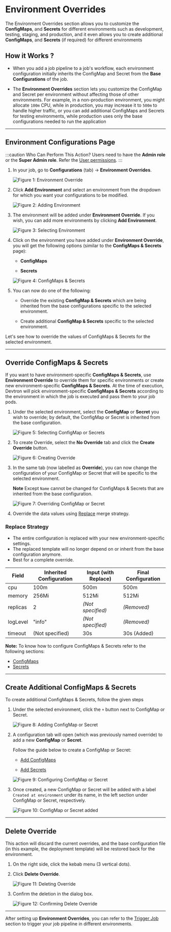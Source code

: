 # Environment Overrides

The Environment Overrides section allows you to customize the **ConfigMaps**, and **Secrets** for different environments such as development, testing, staging, and production, and it even allows you to create additional **ConfigMaps**, and **Secrets** (if required) for different environments

## How it Works ?

* When you add a job pipeline to a job's workflow, each environment configuration initially inherits the ConfigMap and Secret from the **Base Configurations** of the job.

* The **Environment Overrides** section lets you customize the ConfigMap and Secret per environment without affecting those of other environments. For example, in a non-production environment, you might allocate `100m` CPU, while in production, you may increase it to `500m` to handle higher traffic, or you can add additional ConfigMaps and Secrets for testing environments, while production uses only the base configurations needed to run the application

---

## Environment Configurations Page

:::caution Who Can Perform This Action?
Users need to have the **Admin role** or the **Super Admin role**.
Refer the [User permissions](../../global-configurations/authorization/user-access.md#roles-available-for-jobs).
:::

1. In your job, go to **Configurations** (tab) → **Environment Overrides**. 

    ![Figure 1: Environment Override](https://devtron-public-asset.s3.us-east-2.amazonaws.com/images/create-job/env-over.jpg)

2. Click **Add Environment** and select an environment from the dropdown for which you want your configurations to be modified.

    ![Figure 2: Adding Environment](https://devtron-public-asset.s3.us-east-2.amazonaws.com/images/create-job/env-over-select-env.jpg)

3. The environment will be added under **Environment Override**. If you wish, you can add more environments by clicking **Add Environment**.

    ![Figure 3: Selecting Environment](https://devtron-public-asset.s3.us-east-2.amazonaws.com/images/create-job/env-over-env-added.jpg)

4. Click on the environment you have added under **Environment Override**, you will get the following options (similar to the **ConfigMaps & Secrets** page):

    * **ConfigMaps**
    
    * **Secrets**

    ![Figure 4: ConfigMaps & Secrets](https://devtron-public-asset.s3.us-east-2.amazonaws.com/images/create-job/env-over-view.jpg)

5. You can now do one of the following:

    * Override the existing **ConfigMap & Secrets** which are being inherited from the base configurations specific to the selected environment.

    * Create additional **ConfigMap & Secrets** specific to the selected environment.

Let's see how to override the values of ConfigMaps & Secrets for the selected environment.

---

## Override ConfigMaps & Secrets

If you want to have environment-specific **ConfigMaps & Secrets**, use **Environment Override** to override them for specific environments or create new environment-specific **ConfigMaps & Secrets**. At the time of execution, Devtron will pick environment-specific **ConfigMaps & Secrets** according to the environment in which the job is executed and pass them to your job pods.

1. Under the selected environment, select the **ConfigMap** or **Secret** you wish to override; by default, the ConfigMap or Secret is inherited from the base configuration.

    ![Figure 5: Selecting ConfigMap or Secrets](https://devtron-public-asset.s3.us-east-2.amazonaws.com/images/create-job/env-over-select-config-secret.jpg)

2. To create Override, select the **No Override** tab and click the **Create Override** button.

    ![Figure 6: Creating Override](https://devtron-public-asset.s3.us-east-2.amazonaws.com/images/create-job/env-over-create-override.jpg)

3. In the same tab (now labelled as **Override**), you can now change the configuration of your ConfigMap or Secret that will be specific to the selected environment.

    **Note** Except `Name` cannot be changed for ConfigMaps & Secrets that are inherited from the base configuration.
 
    ![Figure 7: Overriding ConfigMap or Secret](https://devtron-public-asset.s3.us-east-2.amazonaws.com/images/create-job/env-over-config-override.jpg)

4. Override the data values using [Replace](#replace-strategy) merge strategy.

### Replace Strategy 

* The entire configuration is replaced with your new environment-specific settings.
* The replaced template will no longer depend on or inherit from the base configuration anymore.
* Best for a complete override.

| Field     | Inherited Configuration | Input (with Replace)    | Final Configuration |
|-----------|--------------------|------------------------------|---------------------|
| cpu       | 100m               | 500m                         | 500m                |
| memory    | 256Mi              | 512Mi                        | 512Mi               |
| replicas  | 2                  | *(Not specified)*            | *(Removed)*         |
| logLevel  | "info"             | *(Not specified)*            | *(Removed)*         |
| timeout   | (Not specified)    | 30s                          | 30s (Added)         |

**Note:** To know how to configure ConfigMaps & Secrets refer to the following sections: <ul><li>[ConfigMaps](./configmap-secret/configmap-job.md)</li> <li> [Secrets](./configmap-secret/secret-job.md)</li></ul>

---

## Create Additional ConfigMaps & Secrets
 
To create additional ConfigMaps & Secrets, follow the given steps

1. Under the selected environment, click the `+` button next to ConfigMap or Secret.

    ![Figure 8: Adding ConfigMap or Secret](https://devtron-public-asset.s3.us-east-2.amazonaws.com/images/create-job/env-over-add-config-secret.jpg)

2. A configuration tab will open (which was previously named override) to add a new **ConfigMap** or **Secret**. 

    Follow the guide below to create a ConfigMap or Secret:

    * [Add ConfigMaps](./configmap-secret/configmap-job.md)
 
    * [Add Secrets](./configmap-secret/secret-job.md)
 
    ![Figure 9: Configuring ConfigMap or Secret](https://devtron-public-asset.s3.us-east-2.amazonaws.com/images/create-job/env-over-add-view.jpg)

3. Once created, a new ConfigMap or Secret will be added with a label `Created at environment` under its name, in the left section under ConfigMap or Secret, respectively.

    ![Figure 10: ConfigMap or Secret added](https://devtron-public-asset.s3.us-east-2.amazonaws.com/images/create-job/env-over-new-added.jpg)

---

## Delete Override

This action will discard the current overrides, and the base configuration file (in this example, the deployment template) will be restored back for the environment. 

1. On the right side, click the kebab menu (3 vertical dots).

2. Click **Delete Override**.

    ![Figure 11: Deleting Override](https://devtron-public-asset.s3.us-east-2.amazonaws.com/images/create-job/env-over-delete.jpg)

3. Confirm the deletion in the dialog box.

    ![Figure 12: Confirming Delete Override](https://devtron-public-asset.s3.us-east-2.amazonaws.com/images/create-job/env-over-delete-dialog-box.jpg)

---

After setting up **Environment Overrides**, you can refer to the [Trigger Job](../triggering-job.md) section to trigger your job pipeline in different environments. 
